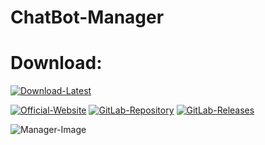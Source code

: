 # ChatBot-Manager

# Download:

[![Download-Latest](https://img.shields.io/badge/Download-Latest-blue)](https://gitlab.com/-/project/65215753/uploads/6173f412eb273f4ca7b6de928a3af192/ChatBot-Manager-1.0.0-1.0.0.zip)

[![Official-Website](https://img.shields.io/badge/Official-Website-blue?logo=google-chrome&logoColor=white)](https://sample-text.webador.de)
[![GitLab-Repository](https://img.shields.io/badge/GitLab-Repository-orange?logo=gitlab)](https://gitlab.com/user-the-abuser-projects/chatbot-manager)
[![GitLab-Releases](https://img.shields.io/badge/GitLab-Releases-orange?logo=gitlab)](https://gitlab.com/user-the-abuser-projects/chatbot-manager/-/releases)

![Manager-Image](https://gitlab.com/user-the-abuser-projects/chatbot-manager/-/raw/main/ChatBot%20Manager.png)
